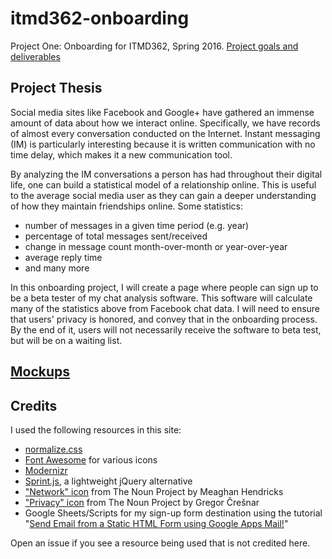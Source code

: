 # itmd362-onboarding

Project One: Onboarding for ITMD362, Spring 2016. [Project goals and deliverables](http://courses.karlstolley.com/hci/#project-one)

## Project Thesis

Social media sites like Facebook and Google+ have gathered an immense amount of data about how we interact online. Specifically, we have records of almost every conversation conducted on the Internet. Instant messaging (IM) is particularly interesting because it is written communication with no time delay, which makes it a new communication tool.

By analyzing the IM conversations a person has had throughout their digital life, one can build a statistical model of a relationship online. This is useful to the average social media user as they can gain a deeper understanding of how they maintain friendships online. Some statistics:

- number of messages in a given time period (e.g. year)
- percentage of total messages sent/received
- change in message count month-over-month or year-over-year
- average reply time
- and many more

In this onboarding project, I will create a page where people can sign up to be a beta tester of my chat analysis software. This software will calculate many of the statistics above from Facebook chat data. I will need to ensure that users' privacy is honored, and convey that in the onboarding process. By the end of it, users will not necessarily receive the software to beta test, but will be on a waiting list.

## [Mockups](https://app.moqups.com/erictendian@gmail.com/Z6At88UBTb/view)

## Credits

I used the following resources in this site:

- [normalize.css](https://necolas.github.io/normalize.css/)
- [Font Awesome](https://fortawesome.github.io/Font-Awesome/) for various icons
- [Modernizr](https://modernizr.com/)
- [Sprint.js](https://github.com/bendc/sprint), a lightweight jQuery alternative
- ["Network" icon](https://thenounproject.com/term/network/195994/) from The Noun Project by Meaghan Hendricks
- ["Privacy" icon](https://thenounproject.com/term/privacy/230478/) from The Noun Project by Gregor Črešnar
- Google Sheets/Scripts for my sign-up form destination using the tutorial "[Send Email from a Static HTML Form using Google Apps Mail!](https://github.com/dwyl/html-form-send-email-via-google-script-without-server)"

Open an issue if you see a resource being used that is not credited here.
